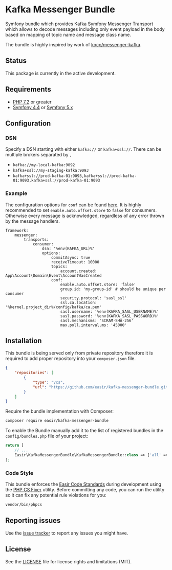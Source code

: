 # Kafka Messenger Bundle

Symfony bundle which provides Kafka Symfony Messenger Transport which allows
to decode messages including only event payload in the body based on mapping of
topic name and message class name.

The bundle is highly inspired by work of [koco/messenger-kafka](https://github.com/KonstantinCodes/messenger-kafka).

## Status

This package is currently in the active development.

## Requirements

* [PHP 7.2](http://php.net/releases/7_2_0.php) or greater
* [Symfony 4.4](https://symfony.com/roadmap/4.4) or [Symfony 5.x](https://symfony.com/roadmap/5.0)

## Configuration

### DSN

Specify a DSN starting with either `kafka://` or  `kafka+ssl://`.
There can be multiple brokers separated by `,`

* `kafka://my-local-kafka:9092`
* `kafka+ssl://my-staging-kafka:9093`
* `kafka+ssl://prod-kafka-01:9093,kafka+ssl://prod-kafka-01:9093,kafka+ssl://prod-kafka-01:9093`

### Example

The configuration options for `conf` can be found 
[here](https://github.com/edenhill/librdkafka/blob/master/CONFIGURATION.md).
It is highly recommended to set `enable.auto.offset.store` to `false` for consumers. 
Otherwise every message is acknowledged, regardless of any error thrown by the message handlers.


```
framework:
    messenger:
        transports:
            consumer:
                dsn: '%env(KAFKA_URL)%'
                options:
                    commitAsync: true
                    receiveTimeout: 10000
                    topics:
                        account.created: App\Account\Domain\Event\AccountWasCreated
                    conf:
                        enable.auto.offset.store: 'false'
                        group.id: 'my-group-id' # should be unique per consumer
                        security.protocol: 'sasl_ssl'
                        ssl.ca.location: '%kernel.project_dir%/config/kafka/ca.pem'
                        sasl.username: '%env(KAFKA_SASL_USERNAME)%'
                        sasl.password: '%env(KAFKA_SASL_PASSWORD)%'
                        sasl.mechanisms: 'SCRAM-SHA-256'
                        max.poll.interval.ms: '45000'
```

## Installation

This bundle is being served only from private repository therefore it is required 
to add proper repository into your `composer.json` file.

```json
{
    "repositories": [
        {
            "type": "vcs",
            "url": "https://github.com/easir/kafka-messenger-bundle.git"
        }
    ]
}
```

Require the bundle implementation with Composer:

```sh
composer require easir/kafka-messenger-bundle
```

To enable the Bundle manually add it to the list of registered bundles
in the `config/bundles.php` file of your project:

```php
return [
    // ...
    Easir\KafkaMessengerBundle\KafkaMessengerBundle::class => ['all' => true],
];
```

### Code Style

This bundle enforces the [Easir Code Standards](https://github.com/easir/coding-standard) 
during development using the [PHP CS Fixer](https://cs.sensiolabs.org/) utility. 
Before committing any code, you can run the utility so it can fix any potential rule 
violations for you:

```sh
vendor/bin/phpcs
```

## Reporting issues

Use the [issue tracker](https://github.com/easir/kafka-messenger-bundle/issues) 
to report any issues you might have.

## License

See the [LICENSE](LICENSE.md) file for license rights and limitations (MIT).
